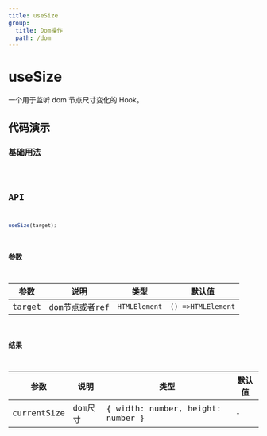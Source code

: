 ```yaml
---
title: useSize
group:
  title: Dom操作
  path: /dom
---
```


# useSize

一个用于监听 dom 节点尺寸变化的 Hook。


## 代码演示

### 基础用法


<code src="./demos/demo1.tsx" />




## API

```typescript
useSize(target);
```

### 参数

| 参数 | 说明                                     | 类型         | 默认值 |
| ---- | ---------------------------------------- | ------------ | ------ |
| target   | dom节点或者ref | `HTMLElement` | `() =>HTMLElement` | MutableRefObject | -      |


### 结果

| 参数 | 说明                                     | 类型         | 默认值 |
| ---- | ---------------------------------------- | ------------ | ------ |
| currentSize   | dom尺寸 | { width: number, height: number } | -      |
